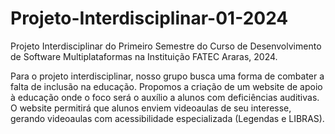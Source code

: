 # Projeto-Interdisciplinar-01-2024
Projeto Interdisciplinar do Primeiro Semestre do Curso de Desenvolvimento de Software Multiplataformas na Instituição FATEC Araras, 2024.


Para o projeto interdisciplinar, nosso grupo busca uma forma de combater a falta de inclusão na educação. Propomos a criação de um website de apoio à educação onde o foco será o auxílio a alunos com deficiências auditivas. O website permitirá que alunos enviem videoaulas de seu interesse, gerando videoaulas com acessibilidade especializada (Legendas e LIBRAS).

